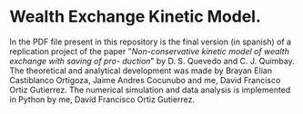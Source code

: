 # Wealth Exchange Kinetic Model.

In the PDF file present in this repository is the final version (in spanish) of a replication project of the paper "*Non-conservative kinetic model of wealth exchange with saving of pro-
duction*" by D. S. Quevedo and C. J. Quimbay. The theoretical and analytical development was made by Brayan Elian Castiblanco Ortigoza, Jaime Andres Cocunubo and me, David Francisco Ortiz Gutierrez. The numerical simulation and data analysis is implemented in Python by me, David Francisco Ortiz Gutierrez.

